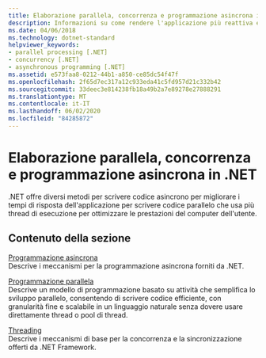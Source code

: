 ```yaml
---
title: Elaborazione parallela, concorrenza e programmazione asincrona in .NET
description: Informazioni su come rendere l'applicazione più reattiva e rapida con le funzionalità di .NET per l'elaborazione parallela e la programmazione asincrona
ms.date: 04/06/2018
ms.technology: dotnet-standard
helpviewer_keywords:
- parallel processing [.NET]
- concurrency [.NET]
- asynchronous programming [.NET]
ms.assetid: e573faa8-0212-44b1-a850-ce85dc54f47f
ms.openlocfilehash: 2f65d7ec317a12c933eda41c5fd957d21c332b42
ms.sourcegitcommit: 33deec3e814238fb18a49b2a7e89278e27888291
ms.translationtype: MT
ms.contentlocale: it-IT
ms.lasthandoff: 06/02/2020
ms.locfileid: "84285872"
---
```

# <a name="parallel-processing-concurrency-and-async-programming-in-net"></a>Elaborazione parallela, concorrenza e programmazione asincrona in .NET
.NET offre diversi metodi per scrivere codice asincrono per migliorare i tempi di risposta dell'applicazione per scrivere codice parallelo che usa più thread di esecuzione per ottimizzare le prestazioni del computer dell'utente.  
  
## <a name="in-this-section"></a>Contenuto della sezione  
 [Programmazione asincrona](async.md)  
 Descrive i meccanismi per la programmazione asincrona forniti da .NET.  
  
 [Programmazione parallela](parallel-programming/index.md)  
 Descrive un modello di programmazione basato su attività che semplifica lo sviluppo parallelo, consentendo di scrivere codice efficiente, con granularità fine e scalabile in un linguaggio naturale senza dovere usare direttamente thread o pool di thread.  

 [Threading](threading/index.md)  
 Descrive i meccanismi di base per la concorrenza e la sincronizzazione offerti da .NET Framework.  
